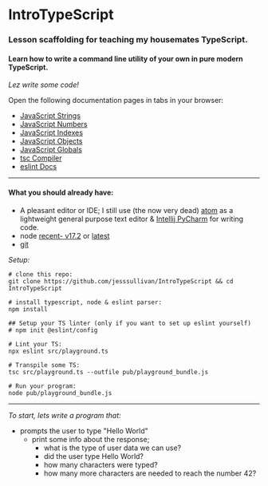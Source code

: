 # IntroTypeScript

### Lesson scaffolding for teaching my housemates TypeScript.  

#### Learn how to write a command line utility of your own in pure modern TypeScript.


*Lez write some code!*

Open the following documentation pages in tabs in your browser:
- [JavaScript Strings](https://developer.mozilla.org/en-US/docs/Web/JavaScript/Guide/Text_formatting)
- [JavaScript Numbers](https://developer.mozilla.org/en-US/docs/Web/JavaScript/Guide/Numbers_and_dates)
- [JavaScript Indexes](https://developer.mozilla.org/en-US/docs/Web/JavaScript/Guide/Indexed_collections)
- [JavaScript Objects](https://developer.mozilla.org/en-US/docs/Web/JavaScript/Guide/Working_with_Objects)
- [JavaScript Globals](https://developer.mozilla.org/en-US/docs/Web/JavaScript/Reference/Global_Objects)
- [tsc Compiler](https://www.typescriptlang.org/docs/handbook/compiler-options.html)
- [eslint Docs](https://typescript-eslint.io/docs/)


- - - -

#### What you should already have:
- A pleasant editor or IDE; I still use (the now very dead) [atom](https://github.blog/2022-06-08-sunsetting-atom/) as a lightweight general purpose text editor & [Intellij PyCharm](https://www.jetbrains.com/pycharm/) for writing code. 
- node [recent- v17.2](https://nodejs.org/download/release/v17.2.0/) or [latest](https://nodejs.org/en/download/)
- [git](https://git-scm.com/book/en/v2/Getting-Started-First-Time-Git-Setup)


*Setup:*

```
# clone this repo:
git clone https://github.com/jesssullivan/IntroTypeScript && cd IntroTypeScript

# install typescript, node & eslint parser:
npm install 

## Setup your TS linter (only if you want to set up eslint yourself)
# npm init @eslint/config 

# Lint your TS:
npx eslint src/playground.ts

# Transpile some TS:
tsc src/playground.ts --outfile pub/playground_bundle.js

# Run your program:
node pub/playground_bundle.js 
```

- - -

*To start, lets write a program that:*
- prompts the user to type "Hello World"
  - print some info about the response;
    - what is the type of user data we can use?
    - did the user type Hello World?
    - how many characters were typed?
    - how many more characters are needed to reach the number 42?
